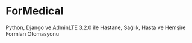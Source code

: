 # ForMedical
 Python, Django ve AdminLTE 3.2.0 ile Hastane, Sağlık, Hasta ve Hemşire Formları Otomasyonu
